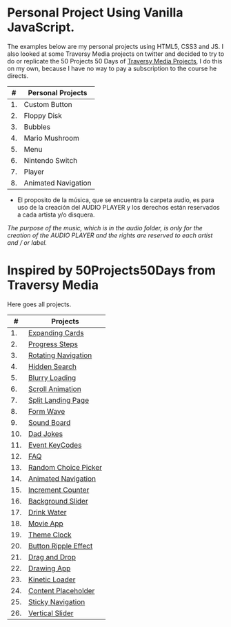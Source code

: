 # Personal Project Using Vanilla JavaScript.
The examples below are my personal projects using HTML5, CSS3 and JS. I also looked at some Traversy Media projects on twitter and decided to try to do or replicate the 50 Projects 50 Days of [Traversy Media Projects](https://50projects50days.com/), I do this on my own, because I have no way to pay a subscription to the course he directs.

|  # |    Personal Projects     |
|----|-----------------|
| 1. | Custom Button   |
| 2. | Floppy Disk     |
| 3. | Bubbles         |
| 4. | Mario Mushroom  |
| 5. | Menu            |
| 6. | Nintendo Switch |
| 7. | Player          |
| 8. | Animated Navigation          |



* El proposito de la música, que se encuentra la carpeta audio, es para uso de la creación del AUDIO PLAYER y los derechos están reservados a cada artista y/o disquera.

*The purpose of the music, which is in the audio folder, is only for the creation of the AUDIO PLAYER and the rights are reserved to each artist and / or label.*

# Inspired by 50Projects50Days from Traversy Media

Here goes all projects.

|  #  |    Projects     |
|----|--------------------|
| 1. |  [Expanding Cards](https://github.com/dponcez/project1/tree/master/day1-ExpandingCards)     |
| 2. | [Progress Steps](https://github.com/dponcez/project1/tree/master/day2-ProgressSteps)         |
| 3. | [Rotating Navigation](https://github.com/dponcez/project1/tree/master/day3-RotatingNavigation)       |
| 4. | [Hidden Search](https://github.com/dponcez/project1/tree/master/day4-HiddenSearchWidget)    |
| 5. | [Blurry Loading](https://github.com/dponcez/project1/tree/master/day5-BlurryLoading)    |
| 6. | [Scroll Animation](https://github.com/dponcez/project1/tree/master/day6-ScrollAnimation)    |
| 7. | [Split Landing Page](https://github.com/dponcez/project1/tree/master/day7-SplitLandingPage)    |
| 8. | [Form Wave](https://github.com/dponcez/project1/tree/master/day8-FormWave)    |
| 9. | [Sound Board](https://github.com/dponcez/project1/tree/master/day9-SoundBoard)    |
| 10. | [Dad Jokes](https://github.com/dponcez/project1/tree/master/day10-DadJokes)    |
| 11. | [Event KeyCodes](https://github.com/dponcez/project1/tree/master/day11-EventKeyCodes)    |
| 12. | [FAQ](https://github.com/dponcez/project1/tree/master/day12-FAQ)    |
| 13. | [Random Choice Picker](https://github.com/dponcez/project1/tree/master/day13-RandomChoicePicker)    |
| 14. | [Animated Navigation](https://github.com/dponcez/project1/tree/master/day14-AnimatedNavigation)    |
| 15. | [Increment Counter](https://github.com/dponcez/project1/tree/master/day15-IncrementCounter)    |
| 16. | [Background Slider](https://github.com/dponcez/project1/tree/master/day16-BackgroundSlider)    |
| 17. | [Drink Water](https://github.com/dponcez/project1/tree/master/day17-DrinkWater)    |
| 18. | [Movie App](https://github.com/dponcez/project1/tree/master/day18-MovieApp)    |
| 19. | [Theme Clock](https://github.com/dponcez/project1/tree/master/day19-ThemeClock)    |
| 20. | [Button Ripple Effect](https://github.com/dponcez/project1/tree/master/day20-ButtonRippleEffect)    |
| 21. | [Drag and Drop](https://github.com/dponcez/project1/tree/master/day21-DragNDrop)    |
| 22. | [Drawing App](https://github.com/dponcez/project1/tree/master/day22-DrawingApp)    |
| 23. | [Kinetic Loader](https://github.com/dponcez/project1/tree/master/day23-kineticLoader)    |
| 24. | [Content Placeholder](https://github.com/dponcez/project1/tree/master/day24-ContentPlaceholder)    |
| 25. | [Sticky Navigation](https://github.com/dponcez/project1/tree/master/day25-StickyNavigation)    |
| 26. | [Vertical Slider](https://github.com/dponcez/project1/tree/master/day26-VerticalSlider)    |